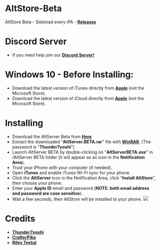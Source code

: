 # AltStore-Beta
AltStore Beta - Sideload every iPA - **[Releases](https://github.com/Thunder7yoshi/AltStore-Beta/releases/)**

# Discord Server
- If you need help join our **[Discord Server!](https://discord.gg/XP4nfJ5)**

# Windows 10 - Before Installing:
- Download the latest version of iTunes directly from **[Apple](http://updates-http.cdn-apple.com/2020/windows/061-63189-20200127-45CC5012-412C-11EA-9F9C-0A2AB8D46CF0/iTunes64Setup.exe)** (not the Microsoft Store).
- Download the latest version of iCloud directly from **[Apple](http://updates-http.cdn-apple.com/2020/windows/061-61608-20200122-4464F20E-3D7D-11EA-ADA8-880F4463EB08/iCloudSetup.exe)** (not the Microsoft Store).
# Installing
- Download the AltServer Beta from **[Here](https://github.com/Thunder7yoshi/AltStore-Beta/releases/download/v1.3b3-1.3/AltServer.BETA.rar)**
- Extract the downloaded “**AltServer.BETA.rar**” file with **[WinRAR](https://www.rarlab.com/rar/winrar-x64-580.exe)**. [The password is "**Thunder7yoshi**"]
- Launch AltServer BETA by double-clicking on "**AltServerBETA.exe**" in /AltServer BETA folder
  (it will appear as an icon in the **Notification Area**).
- Trust your iPhone with your computer (if needed).
- Open **iTunes** and enable iTunes Wi-Fi sync for your phone.
- Click the **AltServer** icon in the Notification Area, click “**Install AltStore**”, then choose your phone.
- Enter your **Apple ID** email and password (**NOTE: both email address and password are case sensitive**).
- Wait a few seconds, then AltStore will be installed to your phone.
![](https://i.imgur.com/ItyPORZ.png)

# Credits
- **[Thunder7yoshi](https://twitter.com/Thunder7yoshi)**
- **[CrafterPika](https://twitter.com/CrafterPika)**
- **[Riley Testut](https://twitter.com/rileytestut)**
